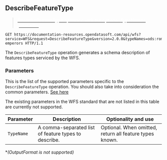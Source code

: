 ## DescribeFeatureType

> [<span style="color:white">**DescribeFeatureType** operation with the optional **TypeNames** parameter</span><style>a:hover{text-decoration: none;}</style>](https://documentation-resources.opendatasoft.com/api/wfs?service=WFS&request=DescribeFeatureType&version=2.0.0&typeNames=ods:roman-emperors)
```http
GET https://documentation-resources.opendatasoft.com/api/wfs?service=WFS&request=DescribeFeatureType&version=2.0.0&typeNames=ods:roman-emperors HTTP/1.1
```


The `DescribeFeatureType` operation generates a schema description of features types serviced by the WFS.

### Parameters

This is the list of the supported parameters specific to the `DescribeFeatureType` operation. You should also take into
consideration the common parameters. [See here](#parameters)

The existing parameters in the WFS standard that are not listed in this table are currently not supported.

| Parameter  | Description                                          | Optionality and use                                     |
|------------|------------------------------------------------------|---------------------------------------------------------|
| `TypeName` | A comma-separated list of feature types to describe. | Optional. When omitted, return all feature types known. |
**(OutputFormat is not supported)*

